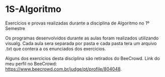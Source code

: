 # 1S-Algoritmo
Exercícios e provas realizadas durante a disciplina de Algoritmo no 1º Semestre

Os programas desenvolvidos durante as aulas foram realizados utilizando visualg. Cada aula sera separada por pasta e cada pasta tera um arquivo .txt que contera a os enunciados dos exercicios.

Alguns dos exercicios desta disciplina são retirados do BeeCrowd.
Link do meu perfil no BeeCrowd: https://www.beecrowd.com.br/judge/pt/profile/804048.
